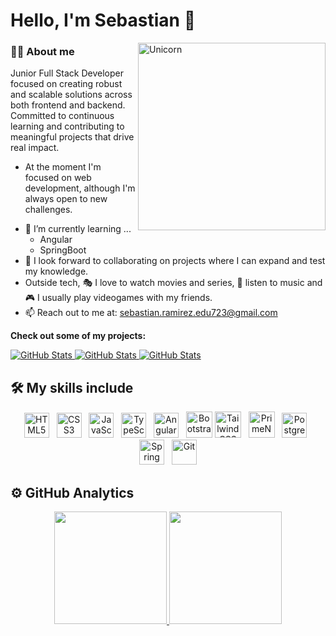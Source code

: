 # Hello, I'm Sebastian 👋

<img align="right" width=300px alt="Unicorn" src="https://c.tenor.com/GN73MKBawZYAAAAi/busy-cute.gif" />

<h3>👨‍🎓 About me</h3>

Junior Full Stack Developer focused on creating robust and scalable solutions across both frontend and backend. Committed to continuous learning and contributing to meaningful projects that drive real impact.

* At the moment I'm focused on web development, although I'm always open to new challenges.
- 🌱 I’m currently learning ...
  - Angular
  - SpringBoot
- 👯 I look forward to collaborating on projects where I can expand and test my knowledge.
- Outside tech, 🎭 I love to watch movies and series, 🎵 listen to music and 🎮 I usually play videogames with my friends.
- 📫 Reach out to me at: <a href="sebastian.ramirez.edu723@gmail.com">sebastian.ramirez.edu723@gmail.com</a>

__Check out some of my projects:__

<div>
  <p>
    <a href="https://github.com/Sebas723/Emprendev-SB">
      <img src="https://github-readme-stats.vercel.app/api/pin/?username=Sebas723&repo=Emprendev-SB" alt="GitHub Stats" />
    </a>
    <a href="https://github.com/Sebas723/Emprendev-Angular">
      <img src="https://github-readme-stats.vercel.app/api/pin/?username=Sebas723&repo=Emprendev-Angular&cache_bust=1" alt="GitHub Stats" />
    </a>
    <a href="https://github.com/Sebas723/Portafolio.git">
      <img src="https://github-readme-stats.vercel.app/api/pin/?username=Sebas723&repo=Portafolio" alt="GitHub Stats" />
    </a>
  </p>
</div>

## 🛠️ My skills include

<div align="center">
  
<img src="https://cdn.jsdelivr.net/gh/devicons/devicon/icons/html5/html5-original.svg" height="40" alt="HTML5"/>
&nbsp;
<img src="https://cdn.jsdelivr.net/gh/devicons/devicon/icons/css3/css3-original.svg" height="40" alt="CSS3"/>
&nbsp;
<img src="https://cdn.jsdelivr.net/gh/devicons/devicon/icons/javascript/javascript-original.svg" height="40" alt="JavaScript"/>
&nbsp;
<img src="https://cdn.jsdelivr.net/gh/devicons/devicon/icons/typescript/typescript-original.svg" height="40" alt="TypeScript"/>
&nbsp;
<img src="https://cdn.jsdelivr.net/gh/devicons/devicon/icons/angularjs/angularjs-original.svg" height="40" alt="Angular"/>
&nbsp;
<img src="https://img.icons8.com/?size=100&id=PndQWK6M1Hjo&format=png&color=000000" height="42" alt="Bootstrap"/>
<img src="https://img.icons8.com/?size=100&id=4PiNHtUJVbLs&format=png&color=000000" height="42" alt="Tailwind CSS"/>
&nbsp;
<img src="https://img.icons8.com/?size=100&id=RJma3mLn7gPS&format=png&color=000000" height="42" alt="PrimeNg"/>
&nbsp;
<img src="https://cdn.jsdelivr.net/gh/devicons/devicon/icons/postgresql/postgresql-original.svg" height="40" alt="PostgreSQL"/>
&nbsp;
<img src="https://cdn.jsdelivr.net/gh/devicons/devicon/icons/spring/spring-original.svg" height="40" alt="Spring Boot"/>
&nbsp;
<img src="https://cdn.jsdelivr.net/gh/devicons/devicon/icons/git/git-original.svg" height="40" alt="Git"/>

</div>

## ⚙️ GitHub Analytics

<p align="center">
<a href="https://github.com/ArisGuimera">
  <img height="180em" src="https://github-readme-stats-eight-theta.vercel.app/api?username=Sebas723&show_icons=true&theme=algolia&include_all_commits=true&count_private=true"/>
  <img height="180em" src="https://github-readme-stats-eight-theta.vercel.app/api/top-langs/?username=Sebas723&layout=compact&langs_count=8&theme=algolia"/>
</a>
</p>
